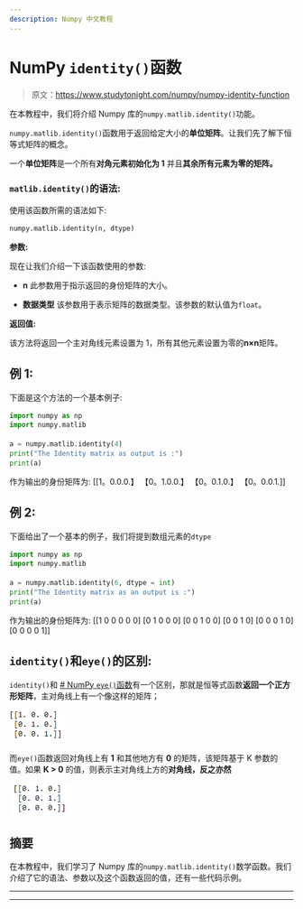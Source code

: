 ```yaml
---
description: Numpy 中文教程
---
```


# NumPy `identity()`函数

> 原文：<https://www.studytonight.com/numpy/numpy-identity-function>

在本教程中，我们将介绍 Numpy 库的`numpy.matlib.identity()`功能。

`numpy.matlib.identity()`函数用于返回给定大小的**单位矩阵**。让我们先了解下恒等式矩阵的概念。

一个**单位矩阵**是一个所有**对角元素初始化为 1** 并且**其余所有元素为零的矩阵。**

### `matlib.identity()`的语法:

使用该函数所需的语法如下:

```py
numpy.matlib.identity(n, dtype)
```

**参数:**

现在让我们介绍一下该函数使用的参数:

*   **n**
    此参数用于指示返回的身份矩阵的大小。

*   **数据类型**
    该参数用于表示矩阵的数据类型。该参数的默认值为`float`。

**返回值:**

该方法将返回一个主对角线元素设置为 1，所有其他元素设置为零的**n×n**矩阵。

## 例 1:

下面是这个方法的一个基本例子:

```py
import numpy as np  
import numpy.matlib  

a = numpy.matlib.identity(4)
print("The Identity matrix as output is :")
print(a)
```

作为输出的身份矩阵为:
[[1。0.0.0.】
【0。1.0.0.】
【0。0.1.0.】
【0。0.0.1.]]

## 例 2:

下面给出了一个基本的例子，我们将提到数组元素的`dtype`

```py
import numpy as np  
import numpy.matlib  

a = numpy.matlib.identity(6, dtype = int)
print("The Identity matrix as an output is :")
print(a)
```

作为输出的身份矩阵为:
[[1 0 0 0 0 0]
[0 1 0 0 0]
[0 0 1 0 0]
[0 0 1 0]
[0 0 0 1 0]
[0 0 0 0 1]]

## `identity()`和`eye()`的区别:

`identity()`和 [# NumPy `eye()`函数](https://www.studytonight.com/numpy/numpy-eye-function)有一个区别，那就是恒等式函数**返回一个正方形矩阵**，主对角线上有一个像这样的矩阵；

![](img/7afe552345e5fdce0083b2cc691d33db.png)

而`eye()`函数返回对角线上有 **1** 和其他地方有 **0** 的矩阵，该矩阵基于 K 参数的值。如果 **K > 0** 的值，则表示主对角线上方的**对角线，反之亦然**

![](img/2abc4657162d465b689499d4bad5a279.png)

## 摘要

在本教程中，我们学习了 Numpy 库的`numpy.matlib.identity()`数学函数。我们介绍了它的语法、参数以及这个函数返回的值，还有一些代码示例。

* * *

* * *